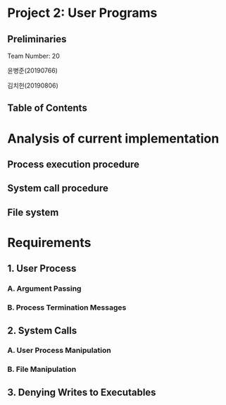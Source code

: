 # Project 2: User Programs

## Preliminaries

Team Number: 20

윤병준(20190766)

김치헌(20190806)

## Table of Contents

# Analysis of current implementation

## Process execution procedure

## System call procedure

## File system


# Requirements

## 1. User Process

### A. Argument Passing

### B. Process Termination Messages

## 2. System Calls

### A. User Process Manipulation

### B. File Manipulation

## 3. Denying Writes to Executables

